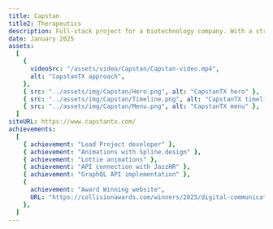 ```yaml
---
title: Capstan
title2: Therapeutics
description: Full-stack project for a biotechnology company. With a strong focus on design and animations this site leverages 2D and 3D animations for a unique user experience
date: January 2025
assets:
  [
    {
      videoSrc: "/assets/video/Capstan/Capstan-video.mp4",
      alt: "CapstanTX approach",
    },
    { src: "../assets/img/Capstan/Hero.png", alt: "CapstanTX hero" },
    { src: "../assets/img/Capstan/Timeline.png", alt: "CapstanTX timeline" },
    { src: "../assets/img/Capstan/Menu.png", alt: "CapstanTX menu" },
  ]
siteURL: https://www.capstantx.com/
achievements:
  [
    { achievement: "Lead Project developer" },
    { achievement: "Animations with Spline.design" },
    { achievement: "Lottie animations" },
    { achievement: "API connection with JazzHR" },
    { achievement: "GraphQL API implementation" },
    {
      achievement: "Award Winning website",
      URL: "https://collisionawards.com/winners/2025/digital-communication/general/pharmaceutical/capstan-website/601684/",
    },
  ]
---
```

